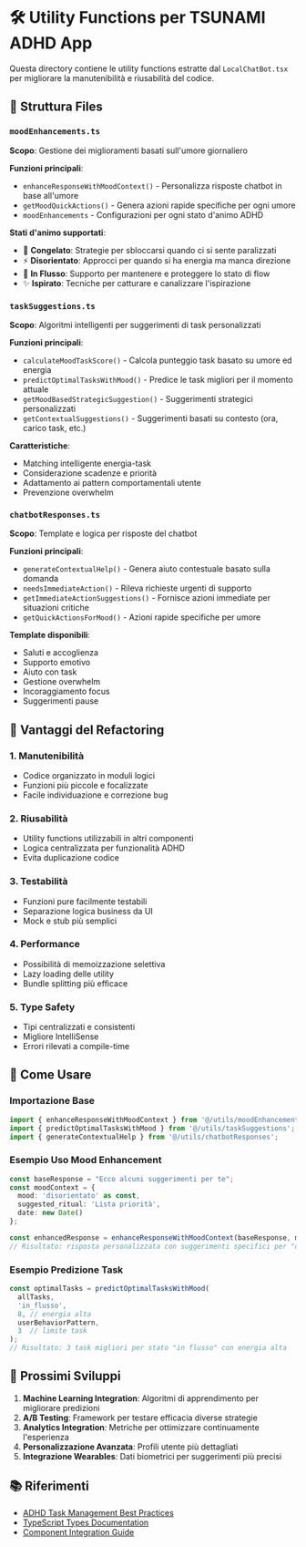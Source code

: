 # 🛠️ Utility Functions per TSUNAMI ADHD App

Questa directory contiene le utility functions estratte dal `LocalChatBot.tsx` per migliorare la manutenibilità e riusabilità del codice.

## 📁 Struttura Files

### `moodEnhancements.ts`
**Scopo**: Gestione dei miglioramenti basati sull'umore giornaliero

**Funzioni principali**:
- `enhanceResponseWithMoodContext()` - Personalizza risposte chatbot in base all'umore
- `getMoodQuickActions()` - Genera azioni rapide specifiche per ogni umore
- `moodEnhancements` - Configurazioni per ogni stato d'animo ADHD

**Stati d'animo supportati**:
- 🧊 **Congelato**: Strategie per sbloccarsi quando ci si sente paralizzati
- ⚡ **Disorientato**: Approcci per quando si ha energia ma manca direzione
- 🌊 **In Flusso**: Supporto per mantenere e proteggere lo stato di flow
- ✨ **Ispirato**: Tecniche per catturare e canalizzare l'ispirazione

### `taskSuggestions.ts`
**Scopo**: Algoritmi intelligenti per suggerimenti di task personalizzati

**Funzioni principali**:
- `calculateMoodTaskScore()` - Calcola punteggio task basato su umore ed energia
- `predictOptimalTasksWithMood()` - Predice le task migliori per il momento attuale
- `getMoodBasedStrategicSuggestion()` - Suggerimenti strategici personalizzati
- `getContextualSuggestions()` - Suggerimenti basati su contesto (ora, carico task, etc.)

**Caratteristiche**:
- Matching intelligente energia-task
- Considerazione scadenze e priorità
- Adattamento ai pattern comportamentali utente
- Prevenzione overwhelm

### `chatbotResponses.ts`
**Scopo**: Template e logica per risposte del chatbot

**Funzioni principali**:
- `generateContextualHelp()` - Genera aiuto contestuale basato sulla domanda
- `needsImmediateAction()` - Rileva richieste urgenti di supporto
- `getImmediateActionSuggestions()` - Fornisce azioni immediate per situazioni critiche
- `getQuickActionsForMood()` - Azioni rapide specifiche per umore

**Template disponibili**:
- Saluti e accoglienza
- Supporto emotivo
- Aiuto con task
- Gestione overwhelm
- Incoraggiamento focus
- Suggerimenti pause

## 🎯 Vantaggi del Refactoring

### 1. **Manutenibilità**
- Codice organizzato in moduli logici
- Funzioni più piccole e focalizzate
- Facile individuazione e correzione bug

### 2. **Riusabilità**
- Utility functions utilizzabili in altri componenti
- Logica centralizzata per funzionalità ADHD
- Evita duplicazione codice

### 3. **Testabilità**
- Funzioni pure facilmente testabili
- Separazione logica business da UI
- Mock e stub più semplici

### 4. **Performance**
- Possibilità di memoizzazione selettiva
- Lazy loading delle utility
- Bundle splitting più efficace

### 5. **Type Safety**
- Tipi centralizzati e consistenti
- Migliore IntelliSense
- Errori rilevati a compile-time

## 🚀 Come Usare

### Importazione Base
```typescript
import { enhanceResponseWithMoodContext } from '@/utils/moodEnhancements';
import { predictOptimalTasksWithMood } from '@/utils/taskSuggestions';
import { generateContextualHelp } from '@/utils/chatbotResponses';
```

### Esempio Uso Mood Enhancement
```typescript
const baseResponse = "Ecco alcuni suggerimenti per te";
const moodContext = {
  mood: 'disorientato' as const,
  suggested_ritual: 'Lista priorità',
  date: new Date()
};

const enhancedResponse = enhanceResponseWithMoodContext(baseResponse, moodContext);
// Risultato: risposta personalizzata con suggerimenti specifici per "disorientato"
```

### Esempio Predizione Task
```typescript
const optimalTasks = predictOptimalTasksWithMood(
  allTasks,
  'in_flusso',
  8, // energia alta
  userBehaviorPattern,
  3  // limite task
);
// Risultato: 3 task migliori per stato "in flusso" con energia alta
```

## 🔄 Prossimi Sviluppi

1. **Machine Learning Integration**: Algoritmi di apprendimento per migliorare predizioni
2. **A/B Testing**: Framework per testare efficacia diverse strategie
3. **Analytics Integration**: Metriche per ottimizzare continuamente l'esperienza
4. **Personalizzazione Avanzata**: Profili utente più dettagliati
5. **Integrazione Wearables**: Dati biometrici per suggerimenti più precisi

## 📚 Riferimenti

- [ADHD Task Management Best Practices](../docs/LOCAL_CHATBOT.md)
- [TypeScript Types Documentation](../types/README.md)
- [Component Integration Guide](../components/README.md)